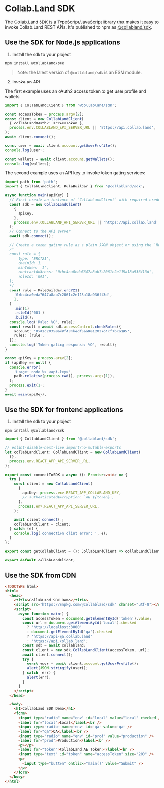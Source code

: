 # Collab.Land SDK

The Collab.Land SDK is a TypeScript/JavaScript library that makes it easy to invoke Collab.Land REST APIs.
It's published to npm as [@collabland/sdk](https://www.npmjs.com/package/@collabland/sdk).

## Use the SDK for Node.js applications

1. Install the sdk to your project

```
npm install @collabland/sdk
```

> Note: the latest version of `@collabland/sdk` is an ESM module.

2. Invoke an API

The first example uses an oAuth2 access token to get user profile and wallets:

```ts
import { CollabLandClient } from '@collabland/sdk';

const accessToken = process.argv[2];
const client = new CollabLandClient(
  { collabLandOAuth2: accessToken },
  process.env.COLLABLAND_API_SERVER_URL || 'https://api.collab.land',
);
await client.connect();

const user = await client.account.getUserProfile();
console.log(user);

const wallets = await client.account.getWallets();
console.log(wallets);
```

The second example uses an API key to invoke token gating services:

```ts
import path from 'path';
import { CollabLandClient, RuleBuilder } from '@collabland/sdk';

async function main(apiKey) {
  // First create an instance of `CollabLandClient` with required credentials
  const sdk = new CollabLandClient(
    {
      apiKey,
    },
    process.env.COLLABLAND_API_SERVER_URL || 'https://api.collab.land',
  );
  // Connect to the API server
  await sdk.connect();

  // Create a token gating rule as a plain JSON object or using the `RuleBuilder`
  /*
  const rule = {
      type: 'ERC721',
      chainId: 1,
      minToken: '1',
      contractAddress: '0xbc4ca0eda7647a8ab7c2061c2e118a18a936f13d',
      roleId: '001',
  };
  */
  const rule = RuleBuilder.erc721(
    '0xbc4ca0eda7647a8ab7c2061c2e118a18a936f13d',
    1,
  )
    .min(1)
    .roleId('001')
    .build();
  console.log('Rule: %O', rule);
  const result = await sdk.accessControl.checkRoles({
    account: '0x01c20350ad8f434bedf6ea901203ac4cf7bca295',
    rules: [rule],
  });
  console.log('Token gating response: %O', result);
}

const apiKey = process.argv[2];
if (apiKey == null) {
  console.error(
    'Usage: node %s <api-key>',
    path.relative(process.cwd(), process.argv[1]),
  );
  process.exit(1);
}
await main(apiKey);
```

## Use the SDK for frontend applications

1. Install the sdk to your project

```
npm install @collabland/sdk
```

```ts
import { CollabLandClient } from '@collabland/sdk';

// eslint-disable-next-line import/no-mutable-exports
let collabLandClient: CollabLandClient = new CollabLandClient(
  {},
  process.env.REACT_APP_API_SERVER_URL,
);

export const connectToSDK = async (): Promise<void> => {
  try {
    const client = new CollabLandClient(
      {
        apiKey: process.env.REACT_APP_COLLABLAND_KEY,
        // authenticatedEncryption: `AE ${token}`,
      },
      process.env.REACT_APP_API_SERVER_URL,
    );

    await client.connect();
    collabLandClient = client;
  } catch (e) {
    console.log('connection clint error: ', e);
  }
};

export const getCollabClient = (): CollabLandClient => collabLandClient;

export default collabLandClient;
```

## Use the SDK from CDN

```html
<!DOCTYPE html>
<html>
  <head>
    <title>CollabLand SDK Demo</title>
    <script src="https://unpkg.com/@collabland/sdk" charset="utf-8"></script>
    <script>
      async function main() {
        const accessToken = document.getElementById('token').value;
        const url = document.getElementById('local').checked
          ? 'http://localhost:3000'
          : document.getElementById('qa').checked
          ? 'https://api-qa.collab.land'
          : 'https://api.collab.land';
        const sdk = await collabland;
        const client = new sdk.CollabLandClient(accessToken, url);
        await client.connect();
        try {
          const user = await client.account.getUserProfile();
          alert(JSON.stringify(user));
        } catch (err) {
          alert(err);
        }
      }
    </script>
  </head>

  <body>
    <h1>CollabLand SDK Demo</h1>
    <form>
      <input type="radio" name="env" id="local" value="local" checked />
      <label for="local">Local</label><br />
      <input type="radio" name="env" id="qa" value="qa" />
      <label for="qa">QA</label><br />
      <input type="radio" name="env" id="prod" value="production" />
      <label for="prod">Production</label><br />
      <p></p>
      <label for="token">CollabLand AE Token:</label><br />
      <input type="text" id="token" name="accessToken" size="200" />
      <p>
        <input type="button" onClick="main()" value="Submit" />
      </p>
    </form>
  </body>
</html>
```
